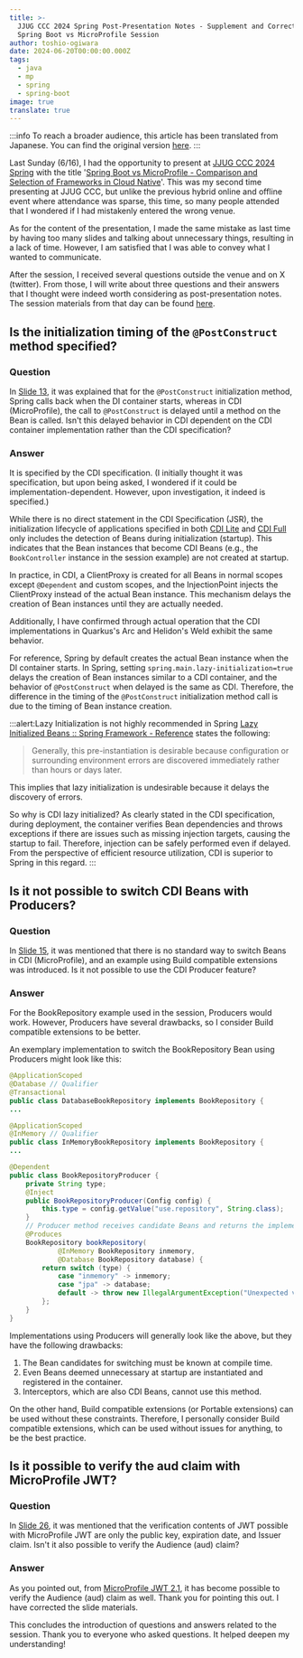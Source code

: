 ```yaml
---
title: >-
  JJUG CCC 2024 Spring Post-Presentation Notes - Supplement and Correction of
  Spring Boot vs MicroProfile Session
author: toshio-ogiwara
date: 2024-06-20T00:00:00.000Z
tags:
  - java
  - mp
  - spring
  - spring-boot
image: true
translate: true
---
```


:::info
To reach a broader audience, this article has been translated from Japanese.
You can find the original version [here](https://developer.mamezou-tech.com/blogs/2024/06/20/after_jjug_spring-mp/).
:::

Last Sunday (6/16), I had the opportunity to present at [JJUG CCC 2024 Spring](https://ccc2024spring.java-users.jp/) with the title '[Spring Boot vs MicroProfile - Comparison and Selection of Frameworks in Cloud Native](https://www.mamezou.com/news/event/20240616)'. This was my second time presenting at JJUG CCC, but unlike the previous hybrid online and offline event where attendance was sparse, this time, so many people attended that I wondered if I had mistakenly entered the wrong venue.

As for the content of the presentation, I made the same mistake as last time by having too many slides and talking about unnecessary things, resulting in a lack of time. However, I am satisfied that I was able to convey what I wanted to communicate.

After the session, I received several questions outside the venue and on X (twitter). From those, I will write about three questions and their answers that I thought were indeed worth considering as post-presentation notes. The session materials from that day can be found [here](https://speakerdeck.com/ogiwarat/spring-boot-vs-microprofile-kuraudoneiteibuniokeruhuremuwakunobi-jiao-toxuan-ze).

## Is the initialization timing of the `@PostConstruct` method specified?
### Question
In [Slide 13](https://speakerdeck.com/ogiwarat/spring-boot-vs-microprofile-kuraudoneiteibuniokeruhuremuwakunobi-jiao-toxuan-ze?slide=13), it was explained that for the `@PostConstruct` initialization method, Spring calls back when the DI container starts, whereas in CDI (MicroProfile), the call to `@PostConstruct` is delayed until a method on the Bean is called. Isn't this delayed behavior in CDI dependent on the CDI container implementation rather than the CDI specification?

### Answer

It is specified by the CDI specification.
(I initially thought it was specification, but upon being asked, I wondered if it could be implementation-dependent. However, upon investigation, it indeed is specified.)

While there is no direct statement in the CDI Specification (JSR), the initialization lifecycle of applications specified in both [CDI Lite](https://jakarta.ee/specifications/cdi/4.0/jakarta-cdi-spec-4.0.html#initialization) and [CDI Full](https://jakarta.ee/specifications/cdi/4.0/jakarta-cdi-spec-4.0.html#initialization_full) only includes the detection of Beans during initialization (startup). This indicates that the Bean instances that become CDI Beans (e.g., the `BookController` instance in the session example) are not created at startup.

In practice, in CDI, a ClientProxy is created for all Beans in normal scopes except `@Dependent` and custom scopes, and the InjectionPoint injects the ClientProxy instead of the actual Bean instance. This mechanism delays the creation of Bean instances until they are actually needed.

Additionally, I have confirmed through actual operation that the CDI implementations in Quarkus's Arc and Helidon's Weld exhibit the same behavior.

For reference, Spring by default creates the actual Bean instance when the DI container starts. In Spring, setting `spring.main.lazy-initialization=true` delays the creation of Bean instances similar to a CDI container, and the behavior of `@PostConstruct` when delayed is the same as CDI. Therefore, the difference in the timing of the `@PostConstruct` initialization method call is due to the timing of Bean instance creation.

:::alert:Lazy Initialization is not highly recommended in Spring
[Lazy Initialized Beans :: Spring Framework - Reference](https://spring.pleiades.io/spring-framework/reference/core/beans/dependencies/factory-lazy-init.html) states the following:
> Generally, this pre-instantiation is desirable because configuration or surrounding environment errors are discovered immediately rather than hours or days later.

This implies that lazy initialization is undesirable because it delays the discovery of errors.

So why is CDI lazy initialized? As clearly stated in the CDI specification, during deployment, the container verifies Bean dependencies and throws exceptions if there are issues such as missing injection targets, causing the startup to fail. Therefore, injection can be safely performed even if delayed. From the perspective of efficient resource utilization, CDI is superior to Spring in this regard.
:::

## Is it not possible to switch CDI Beans with Producers?
### Question
In [Slide 15](https://speakerdeck.com/ogiwarat/spring-boot-vs-microprofile-kuraudoneiteibuniokeruhuremuwakunobi-jiao-toxuan-ze?slide=15), it was mentioned that there is no standard way to switch Beans in CDI (MicroProfile), and an example using Build compatible extensions was introduced. Is it not possible to use the CDI Producer feature?

### Answer
For the BookRepository example used in the session, Producers would work. However, Producers have several drawbacks, so I consider Build compatible extensions to be better.

An exemplary implementation to switch the BookRepository Bean using Producers might look like this:

```java
@ApplicationScoped
@Database // Qualifier
@Transactional
public class DatabaseBookRepository implements BookRepository {
...
```
```java
@ApplicationScoped
@InMemory // Qualifier
public class InMemoryBookRepository implements BookRepository {
...
```
```java
@Dependent
public class BookRepositoryProducer {
    private String type;
    @Inject
    public BookRepositoryProducer(Config config) {
        this.type = config.getValue("use.repository", String.class);
    }
    // Producer method receives candidate Beans and returns the implementation based on the configuration
    @Produces
    BookRepository bookRepository(
            @InMemory BookRepository inmemory,
            @Database BookRepository database) {
        return switch (type) {
            case "inmemory" -> inmemory;
            case "jpa" -> database;
            default -> throw new IllegalArgumentException("Unexpected value: " + type);
        };
    }
}
```

Implementations using Producers will generally look like the above, but they have the following drawbacks:

1. The Bean candidates for switching must be known at compile time.
2. Even Beans deemed unnecessary at startup are instantiated and registered in the container.
3. Interceptors, which are also CDI Beans, cannot use this method.

On the other hand, Build compatible extensions (or Portable extensions) can be used without these constraints. Therefore, I personally consider Build compatible extensions, which can be used without issues for anything, to be the best practice.

## Is it possible to verify the aud claim with MicroProfile JWT?
### Question
In [Slide 26](https://speakerdeck.com/ogiwarat/spring-boot-vs-microprofile-kuraudoneiteibuniokeruhuremuwakunobi-jiao-toxuan-ze?slide=26), it was mentioned that the verification contents of JWT possible with MicroProfile JWT are only the public key, expiration date, and Issuer claim. Isn't it also possible to verify the Audience (aud) claim?

### Answer
As you pointed out, from [MicroProfile JWT 2.1](https://download.eclipse.org/microprofile/microprofile-jwt-auth-2.1/microprofile-jwt-auth-spec-2.1.html#_mp_jwt_verify_audiences), it has become possible to verify the Audience (aud) claim as well. Thank you for pointing this out. I have corrected the slide materials.

This concludes the introduction of questions and answers related to the session. Thank you to everyone who asked questions. It helped deepen my understanding!
